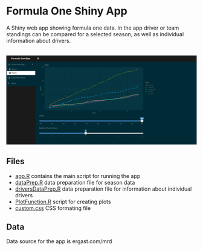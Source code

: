 # Formula One Shiny App

A Shiny web app showing formula one data. In the app driver or team standings can be compared for a selected season, as well as individual information about drivers.
<br/>
<br/>

![Print screen of the app](app_image.PNG)

## Files 

* [app.R](app.R) contains the main script for running the app
* [dataPrep.R](dataPrep.R) data preparation file for season data
* [driversDataPrep.R](dataPrep.R) data preparation file for information about individual drivers
* [PlotFunction.R](PlotFunction.R) script for creating plots
* [custom.css](custom.css) CSS formating file


## Data

Data source for the app is ergast.com/mrd

